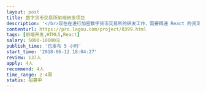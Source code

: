 ```yaml
---                
layout: post       
title: 数字货币交易所前端研发项目           
description: '</br>现在在进行加密数字货币交易所的研发工作，需要精通 React 的资深前端工程师进行前端的研发工作，主要包括：</br>1. 搭建产品前端框架，负责产品模块的研发工作；</br>2. 指导我们的前端工程师学习和使用 React</br></br>可仅参考的产品：</br>1. https://www.huobipro.com/</br>2. https://www.fcoin.com/</br></br>要求：</br>1. 3年以上的前端经验，对前端有丰富的经验；</br>2. 有过多款线上 React 项目经验；有大型 React 项目经验者优先考虑。</br>'     
contenturl: https://pro.lagou.com/project/8399.html      
tags: [前端开发,HTML5,React]            
salary: 5000-10000元          
publish_time: '已发布 5 小时'         
start_time: '2018-06-12 18:04:27'           
review: 137人                   
apply: 4人                   
recommend: 4人                   
time_range: 2-4周              
status: 招募中                  
---                 
```

